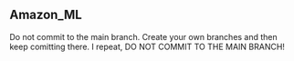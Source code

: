 ## Amazon_ML
Do not commit to the main branch. Create your own branches and then keep comitting there. I repeat, DO NOT COMMIT TO THE MAIN BRANCH!


